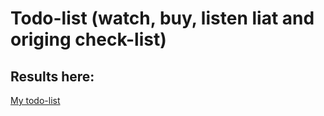 # Todo-list (watch, buy, listen liat and origing check-list)
## Results here:

[My todo-list](https://galinacheren.github.io/todoListBuild/)
